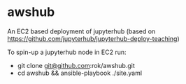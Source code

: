 # awshub
An EC2 based deployment of jupyterhub (based on https://github.com/jupyterhub/jupyterhub-deploy-teaching)


To spin-up a jupyterhub node in EC2 run:
- git clone git@github.com:rok/awshub.git
- cd awshub && ansible-playbook ./site.yaml